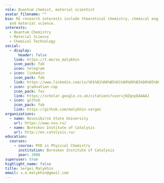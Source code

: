 ```yaml
---
role: Quantum chemist, material scientist
avatar_filename: ""
bio: My research interests include theoretical chemistry, chemical engineering
  and material science.
interests:
  - Quantum Chemistry
  - Material Science
  - Chemical Technology
social:
  - display:
      header: false
    link: https://t.me/se_malykhin
    icon_pack: fab
    icon: telegram
  - icon: linkedin
    icon_pack: fab
    link: https://www.linkedin.com/in/%D1%81%D0%B5%D1%80%D0%B3%D0%B5%D0%B9-%D0%BC%D0%B0%D0%BB%D1%8B%D1%85%D0%B8%D0%BD-b5345a105/
  - icon: graduation-cap
    icon_pack: fas
    link: https://scholar.google.co.uk/citations?user=jNZqnpEAAAAJ
  - icon: github
    icon_pack: fab
    link: https://github.com/malykhin-sergei
organizations:
  - name: Novosibirsk State University
    url: https://www.nsu.ru/
  - name: Boreskov Institute of Catalysis
    url: http://en.catalysis.ru/
education:
  courses:
    - course: PhD in Physical Chemistry
      institution: Boreskov Institute of Catalysis
      year: 2008
superuser: true
highlight_name: false
title: Sergei Malykhin
email: s.e.malykhin@gmail.com
---
```

